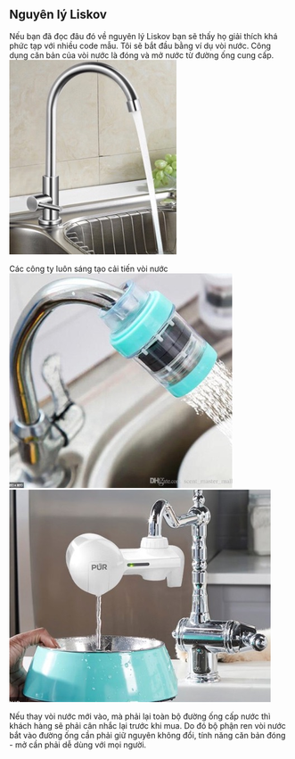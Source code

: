 ## Nguyên lý Liskov

Nếu bạn đã đọc đâu đó về nguyên lý Liskov bạn sẽ thấy họ giải thích khá phức tạp với nhiều code mẫu. Tôi sẽ bắt đầu bằng ví dụ vòi nước. Công dụng căn bản của vòi nước là đóng và mở nước từ đường ống cung cấp.
![](water_tap_1.jpg)

Các công ty luôn sáng tạo cải tiến vòi nước
![](water_tap_2.jpg)
![](water_tap_3.jpg)

Nếu thay vòi nước mới vào, mà phải lại toàn bộ đường ống cấp nước thì khách hàng sẽ phải cân nhắc lại trước khi mua. Do đó bộ phận ren vòi nước bắt vào đường ống cần phải giữ nguyên không đổi, tính năng căn bản đóng - mở cần phải dễ dùng với mọi người.
 